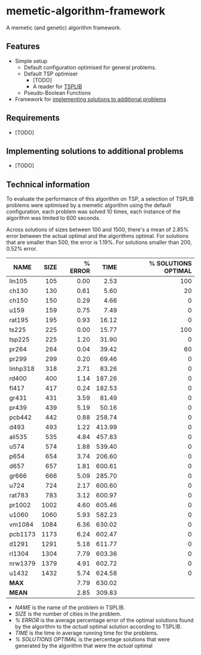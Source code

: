 # memetic-algorithm-framework
A memetic (and genetic) algorithm framework.

## Features
 - Simple setup
   - Default configuration optimised for general problems.
   - Default TSP optimiser
     - [TODO]
     - A reader for [TSPLIB](http://comopt.ifi.uni-heidelberg.de/software/TSPLIB95/)
   - Pseudo-Boolean Functions
 - Framework for [implementing solutions to additional problems](implementing_solutions_to_additional_problems)

## Requirements
 - [TODO]

## Implementing solutions to additional problems
 - [TODO]

## Technical information
To evaluate the performance of this algorithm on TSP, a selection of TSPLIB problems were optimised by a memetic algorithm using the default configuration, each problem was solved 10 times, each instance of the algorithm was limited to 600 seconds.

Across solutions of sizes between 100 and 1500, there's a mean of 2.85% error between the actual optimal and the algorithms optimal. For solutions that are smaller than 500, the error is 1.19%. For solutions smaller than 200, 0.52% error.

NAME       |SIZE |% ERROR|TIME|% SOLUTIONS OPTIMAL
-----------|----:|------:|-------:|---------------------:
lin105     |105  |0.00   |  2.53  |100
ch130      |130  |0.61   |  5.60  |20
ch150      |150  |0.29   |  4.66  |0
u159       |159  |0.75   |  7.49  |0
rat195     |195  |0.93   | 16.12  |0
ts225      |225  |0.00   | 15.77  |100
tsp225     |225  |1.20   | 31.90  |0
pr264      |264  |0.04   | 39.42  |60
pr299      |299  |0.20   | 69.46  |0
linhp318   |318  |2.71   | 83.26  |0
rd400      |400  |1.14   |187.26  |0
fl417      |417  |0.24   |182.53  |0
gr431      |431  |3.59   | 81.49  |0
pr439      |439  |5.19   | 50.16  |0
pcb442     |442  |0.88   |258.74  |0
d493       |493  |1.22   |413.99  |0
ali535     |535  |4.84   |457.83  |0
u574       |574  |1.88   |539.40  |0
p654       |654  |3.74   |206.60  |0
d657       |657  |1.81   |600.61  |0
gr666      |666  |5.09   |285.70  |0
u724       |724  |2.17   |600.60  |0
rat783     |783  |3.12   |600.97  |0
pr1002     |1002 |4.60   |605.46  |0
u1060      |1060 |5.93   |582.23  |0
vm1084     |1084 |6.36   |630.02  |0
pcb1173    |1173 |6.24   |602.47  |0
d1291      |1291 |5.18   |611.77  |0
rl1304     |1304 |7.79   |603.36  |0
nrw1379    |1379 |4.91   |602.72  |0
u1432      |1432 |5.74   |624.58  |0
**MAX**    |     |7.79   |630.02  |
**MEAN**   |     |2.85   |309.83  |

 - *NAME* is the name of the problem in TSPLIB.
 - *SIZE* is the number of cities in the problem.
 - *% ERROR* is the average percentage error of the optimal solutions found by the algorithm to the *actual* optimal solution according to TSPLIB.
 - *TIME* is the time in average running time for the problems.
 - *% SOLUTIONS OPTIMAL* is the percentage solutions that were generated by the algorithm that were the *actual* optimal
